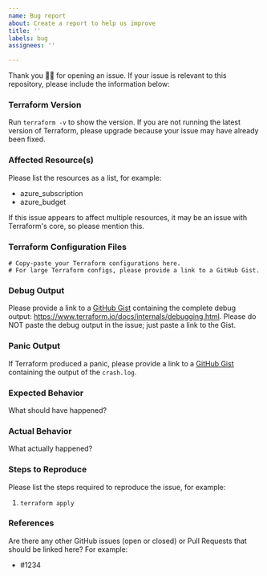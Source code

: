 ```yaml
---
name: Bug report
about: Create a report to help us improve
title: ''
labels: bug
assignees: ''

---
```


Thank you 🙇‍♀ for opening an issue. If your issue is relevant to this repository, please include the information below:

### Terraform Version
Run `terraform -v` to show the version. If you are not running the latest version of Terraform, please upgrade because your issue may have already been fixed.

### Affected Resource(s)
Please list the resources as a list, for example:
- azure_subscription
- azure_budget

If this issue appears to affect multiple resources, it may be an issue with Terraform's core, so please mention this.

### Terraform Configuration Files
```hcl
# Copy-paste your Terraform configurations here.
# For large Terraform configs, please provide a link to a GitHub Gist.
```

### Debug Output
Please provide a link to a [GitHub Gist](https://gist.github.com/) containing the complete debug output: https://www.terraform.io/docs/internals/debugging.html. Please do NOT paste the debug output in the issue; just paste a link to the Gist.

### Panic Output
If Terraform produced a panic, please provide a link to a [GitHub Gist](https://gist.github.com/) containing the output of the `crash.log`.

### Expected Behavior
What should have happened?

### Actual Behavior
What actually happened?

### Steps to Reproduce
Please list the steps required to reproduce the issue, for example:
1. `terraform apply`

### References
Are there any other GitHub issues (open or closed) or Pull Requests that should be linked here? For example:
- #1234
